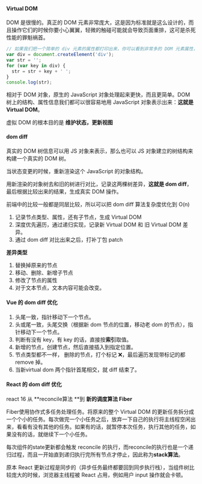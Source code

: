#### Virtual DOM

DOM 是很慢的。真正的 DOM 元素非常庞大，这是因为标准就是这么设计的，而且操作它们的时候你要小心翼翼，轻微的触碰可能就会导致页面重排，这可是杀死性能的罪魁祸首。

```js
// 如果我们把一个简单的 div 元素的属性都打印出来，你可以看到非常多的 DOM 元素属性，而这仅仅是第一层
var div = document.createElement('div');
var str = '';
for (var key in div) {
  str = str + key + ' ';
}
console.log(str);
```

相对于 DOM 对象，原生的 JavaScript 对象处理起来更快，而且更简单。DOM 树上的结构、属性信息我们都可以很容易地用 JavaScript 对象表示出来：**这就是 Virtual DOM**。

虚拟 DOM 的根本目的是 **维护状态，更新视图**

#### dom diff

真实的 DOM 树信息可以用 JS 对象来表示，那么也可以 JS 对象建立的树结构来构建一个真实的 DOM 树。

当状态变更的时候，重新渲染这个 JavaScript 的对象结构。

用新渲染的对象树去和旧的树进行对比，记录这两棵树差异，**这就是 dom diff**，最后根据比较出来的结果，生成真实 DOM 操作。

前端中的比较一般都是同层比较，所以可以把 dom diff 算法复杂度优化到 O(n)

1. 记录节点类型、属性，还有子节点，生成 Virtual DOM
2. 深度优先遍历，通过递归实现，记录新 Virtual DOM 和 旧 Virtual DOM 差异。
3. 通过 dom diff 对比出来之后，打补丁包 patch

**差异类型**

1. 替换掉原来的节点
2. 移动、删除、新增子节点
3. 修改了节点的属性
4. 对于文本节点，文本内容可能会改变。

#### Vue  的 dom diff 优化

1. 头尾一致，指针移动下一个节点。
2. 头或尾一致，头尾交换（根据新 dom 节点的位置，移动老 dom 的节点），指针移动下一个节点。
3. 判断有没有  key，有 key 的话，直接按**索引**取值。
4. 新增的节点，创建节点，然后直接插入到指定位置。
5. 节点类型都不一样， 删除的节点，打个标记 ❌，最后遍历发现带标记的都 remove 掉。
6. 当新virtual dom 两个指针首尾相交，就 diff 结束了。 

#### React 的 dom diff 优化

react 16 从 **reconcile算法 **到 **新的调度算法 Fiber**

Fiber使用协作式多任务处理任务。将原来的整个 Virtual DOM 的更新任务拆分成一个个小的任务。每次做完一个小任务之后，放弃一下自己的执行将主线程空闲出来，看看有没有其他的任务。如果有的话，就暂停本次任务，执行其他的任务，如果没有的话，就继续下一个小任务。

每次组件的state更新都会触发 reconcile 的执行，而reconcile的执行也是一个递归过程，而且一开始直到递归执行完所有节点才停止，因此称为**stack算法**。

原本 React 更新过程是同步的（异步任务最终都要回到同步执行栈），当组件树比较庞大的时候，浏览器主线程被 React 占用，例如用户 input 操作就会卡顿。